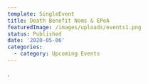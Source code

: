 ```yaml
---
template: SingleEvent
title: Death Benefit Noms & EPoA
featuredImage: /images/uploads/events1.png
status: Published
date: '2020-05-06'
categories:
  - category: Upcoming Events
---
```

.
